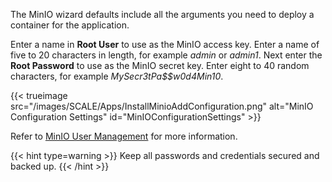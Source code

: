 &NewLine;

The MinIO wizard defaults include all the arguments you need to deploy a container for the application.

Enter a name in **Root User** to use as the MinIO access key.
Enter a name of five to 20 characters in length, for example *admin* or *admin1*.
Next enter the **Root Password** to use as the MinIO secret key. Enter eight to 40 random characters, for example *MySecr3tPa$$w0d4Min10*.

{{< trueimage src="/images/SCALE/Apps/InstallMinioAddConfiguration.png" alt="MinIO Configuration Settings" id="MinIOConfigurationSettings" >}}

Refer to [MinIO User Management](https://docs.min.io/minio/baremetal/security/minio-identity-management/user-management.html) for more information.

{{< hint type=warning >}}
Keep all passwords and credentials secured and backed up.
{{< /hint >}}
